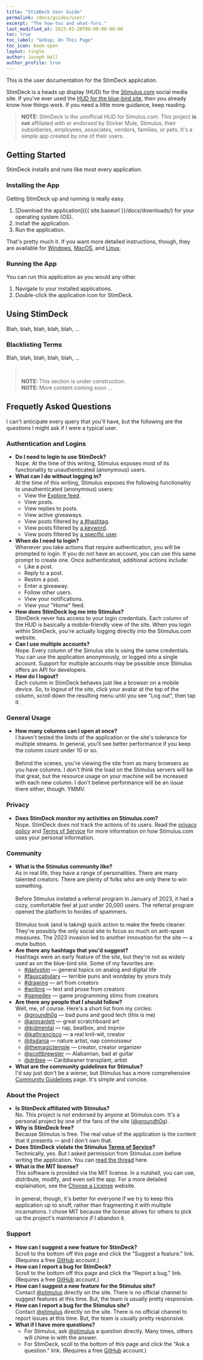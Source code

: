 ```yaml
---
title: "StimDeck User Guide"
permalink: /docs/guides/user/
excerpt: "The how-tos and what-fors."
last_modified_at: 2023-01-20T00:00:00-00:00
toc: true
toc_label: "&nbsp; On This Page"
toc_icon: book-open
layout: single
author: Joseph Hall
author_profile: true
---
```


This is the user documentation for the StimDeck application.

StimDeck is a heads up display (HUD) for the [Stimulus.com](https://stimulus.com/) social media site. If you've ever used the [HUD for the blue-bird site](https://tweetdeck.twitter.com/), then you already know how things work. If you need a little more guidance, keep reading.

> <strong><i class="fas fa-solid fa-pencil-alt"></i> NOTE: </strong> StimDeck is the unofficial HUD for Simulus.com. This project **is not** affiliated with or endorsed by Sticker Mule, Stimulus, their subsidiaries, employees, associates, vendors, families, or pets. It's a simple app created by one of their users.

## Getting Started

StimDeck installs and runs like most every application.

### Installing the App

Getting StimDeck up and running is really easy.

1. [Download the application]({{ site.baseurl }}/docs/downloads/) for your operating system (OS).
1. Install the application.
1. Run the application.

That's pretty much it. If you want more detailed instructions, though, they are available for [Windows](#), [MacOS](#), and [Linux](#).

### Running the App

You can run this application as you would any other.

1. Navigate to your installed applications.
1. Double-click the application icon for StimDeck.

## Using StimDeck

Blah, blah, blah, blah, blah, ...

### Blacklisting Terms

Blah, blah, blah, blah, blah, ...

> <i class="fas fa-solid fa-person-digging dl-icon"></i><br/>
> 
> <strong>NOTE: </strong> This section is under construction.<br/>
> <strong class="white-text">NOTE: </strong>More content coming soon ...

## Frequetly Asked Questions

I can't anticipate every query that you'll have, but the following are the questions I might ask if I were a typical user.

### Authentication and Logins

- **Do I need to login to use StimDeck?**<br/>
  Nope. At the time of this writing, Stimulus exposes most of its functionality to unauthenticated (anonymous) users.
- **What can I do without logging in?**<br/>
  At the time of this writing, Stimulus exposes the following functionality to unauthenticated (anonymous) users:
  - View the [Explore feed](https://www.stimulus.com/explore).
  - View posts.
  - View replies to posts.
  - View active giveaways.
  - View posts filtered by [a #hashtag](https://www.stimulus.com/search/keyword?q=%23fauxcabulary).
  - View posts filtered by [a keyword](https://www.stimulus.com/search/keyword?q=artists).
  - View posts filtered by [a specific user](https://www.stimulus.com/groundh0g).
- **When do I need to login?**<br/>
  Whenever you take actions that require authentication, you will be prompted to login. If you do not have an account, you can use this same prompt to create one. Once authenticated, additional actions include:
  - Like a post.
  - Reply to a post.
  - Restim a post.
  - Enter a giveaway.
  - Follow other users.
  - View your notifications.
  - View your "Home" feed.
- **How does StimDeck log me into Stimulus?**<br/>
  StimDeck never has access to your login credentials. Each column of the HUD is basically a mobile-friendly view of the site. When you login within StimDeck, you're actually logging directly into the Stimulus.com website.
- **Can I use multiple accounts?**<br/>
  Nope. Every column of the Simulus site is using the same credentials. You can use the application anonymously, or logged into a single account. Support for multiple accounts may be possible once Stimulus offers an API for developers.
- **How do I logout?**<br/>
  Each column in StimDeck behaves just like a browser on a mobile device. So, to logout of the site, click your avatar at the top of the column, scroll down the resulting menu until you see "Log out", then tap it.

### General Usage

- **How many columns can I open at once?**<br/>
  I haven't tested the limits of the application or the site's tolerance for multiple streams. In general, you'll see better performance if you keep the column count under 10 or so.<br/><br/>
  Behind the scenes, you're viewing the site from as many browsers as you have columns. I don't think the load on the Stimulus servers will be that great, but the resource usage on your machine will be increased with each new column. I don't believe performance will be an issue there either, though. YMMV.

### Privacy

- **Does StimDeck monitor my activities on Stimulus.com?**<br/>
  Nope. StimDeck does not track the actions of its users. Read the [privacy policy](https://www.stimulus.com/resources/privacy) and [Terms of Service](https://www.stimulus.com/resources/tos) for more information on how Stimulus.com uses your personal information.

### Community

- **What is the Stimulus community like?**<br/>
  As in real life, they have a range of personalities. There are many talented creators. There are plenty of folks who are only there to win something.<br/><br/>
  Before Stimulus instated a referral program in January of 2023, it had a cozy, comfortable feel at just under 20,000 users. The referral program opened the platform to hordes of spammers.<br/><br/>
  Stimulus took (and is taking) quick action to make the feeds cleaner. They're possibly the only social site to focus so much on anti-spam measures. The 2023 invasion led to another innovation for the site &mdash; a mute button.
- **Are there any hashtags that you'd suggest?**<br/>
  Hashtags were an early feature of the site, but they're not as widely used as on the blue-bird site. Some of my favorites are:
  - [#dailystim](https://www.stimulus.com/search/keyword?q=%23dailystim&tab=stims) &mdash; general topics on analog and digital life
  - [#fauxcabulary](https://www.stimulus.com/search/keyword?q=%23fauxcabulary&tab=stims) &mdash; terrible puns and wordplay by yours truly
  - [#drawing](https://www.stimulus.com/search/keyword?q=%23drawing&tab=stims) &mdash; art from creators
  - [#writing](https://www.stimulus.com/search/keyword?q=%23writing&tab=stims) &mdash; text and prose from creators
  - [#gamedev](https://www.stimulus.com/search/keyword?q=%23gamedev&tab=stims) &mdash; game programming stims from creators
- **Are there any people that I should follow?**<br/>
  Well, me, of course. Here's a short list from my circles:
  - [@groundh0g](https://www.stimulus.com/groundh0g) &mdash; bad puns and good tech (this is me)
  - [@annranlett](https://www.stimulus.com/annranlett) &mdash; great scratchboard art
  - [@kidmental](https://www.stimulus.com/kidmental) &mdash; rap, beatbox, and improv
  - [@kathrancisco](https://www.stimulus.com/kathrancisco) &mdash; a real knit-wit, creator
  - [@itsdania](https://www.stimulus.com/itsdania) &mdash; nature artist, nap connoisseur
  - [@themagictemple](https://www.stimulus.com/themagictemple) &mdash; creator, creator organizer 
  - [@scottbrewster](https://www.stimulus.com/scottbrewster) &mdash; Alabamian, bad at guitar 
  - [@dribee](https://www.stimulus.com/dribee) &mdash; Caribbeaner transplant, artist
- **What are the community guidelines for Stimulus?**<br/>
  I'd say just don't be a wiener, but Stimulus has a more comprehensive [Community Guidelines](https://www.stimulus.com/resources/guidelines) page. It's simple and concise.

### About the Project

- **Is StimDeck affiliated with Stimulus?**<br/>
  No. This project is not endorsed by anyone at Stimulus.com. It's a personal project by one of the fans of the site ([@groundh0g](https://www.stimulus.com/groundh0g)).
- **Why is StimDeck free?**<br/>
  Because Stimulus is free. The real value of the application is the content that it presents &mdash; and I don't own that. 
- **Does StimDeck violate the Stimulus [Terms of Service](https://www.stimulus.com/resources/tos)?**<br/>
  Technically, yes. But I asked permission from Stimulus.com before writing the application. You can [read the thread](https://www.stimulus.com/stimulus/p/8bJ7_Lv3SdCOPFoNRfYPqw) here.
- **What is the MIT license?**<br/>
  This software is provided via the MIT license. In a nutshell, you can use, distribute, modify, and even sell the app. For a more detailed explaination, see the [Choose a License](https://choosealicense.com/licenses/mit/) website.<br/><br/>
  In general, though, it's better for everyone if we try to keep this application up to snuff, rather than fragmenting it with multiple incarnations. I chose MIT because the license allows for others to pick up the project's maintenance if I abandon it.

### Support

- **How can I suggest a new feature for StimDeck?**<br/>
  Scroll to the bottom off this page and click the "Suggest a feature." link. (Requires a free [GitHub](https://github.com/) account.)
- **How can I report a bug for StimDeck?**<br/>
  Scroll to the bottom off this page and click the "Report a bug." link. (Requires a free [GitHub](https://github.com/) account.)
- **How can I suggest a new feature for the Stimulus site?**<br/>
  Contact [@stimulus](https://www.stimulus.com/stimulus) directly on the site. There is no official channel to suggest features at this time. But, the team is usually pretty responsive.
- **How can I report a bug for the Stimulus site?**<br/>
  Contact [@stimulus](https://www.stimulus.com/stimulus) directly on the site. There is no official channel to report issues at this time. But, the team is usually pretty responsive.
- **What if I have more questions?**<br/>
  - For Stimulus, ask [@stimulus](https://www.stimulus.com/stimulus) a question directly. Many times, others will chime in with the answer.
  - For StimDeck, scoll to the bottom of this page and click the "Ask a question." link. (Requires a free [GitHub](https://github.com/) account.)
